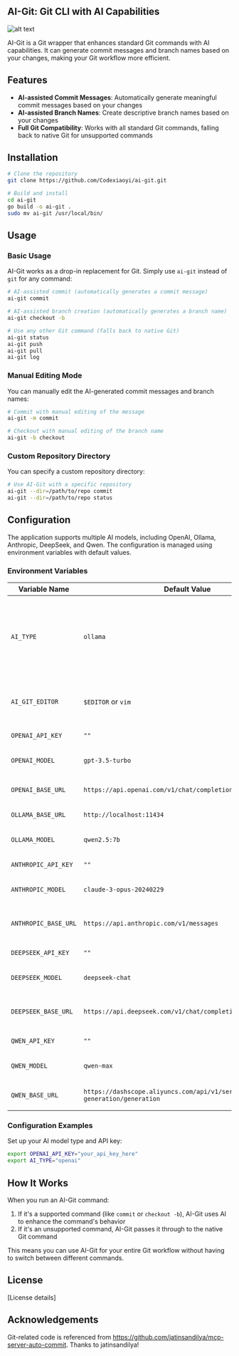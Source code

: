 ## AI-Git: Git CLI with AI Capabilities

![alt text](docs/image.png)

AI-Git is a Git wrapper that enhances standard Git commands with AI capabilities. It can generate commit messages and branch names based on your changes, making your Git workflow more efficient.

## Features

- **AI-assisted Commit Messages**: Automatically generate meaningful commit messages based on your changes
- **AI-assisted Branch Names**: Create descriptive branch names based on your changes
- **Full Git Compatibility**: Works with all standard Git commands, falling back to native Git for unsupported commands

## Installation

```sh
# Clone the repository
git clone https://github.com/Codexiaoyi/ai-git.git

# Build and install
cd ai-git
go build -o ai-git .
sudo mv ai-git /usr/local/bin/
```

## Usage

### Basic Usage

AI-Git works as a drop-in replacement for Git. Simply use `ai-git` instead of `git` for any command:

```sh
# AI-assisted commit (automatically generates a commit message)
ai-git commit

# AI-assisted branch creation (automatically generates a branch name)
ai-git checkout -b

# Use any other Git command (falls back to native Git)
ai-git status
ai-git push
ai-git pull
ai-git log
```

### Manual Editing Mode

You can manually edit the AI-generated commit messages and branch names:

```sh
# Commit with manual editing of the message
ai-git -m commit

# Checkout with manual editing of the branch name
ai-git -b checkout
```

### Custom Repository Directory

You can specify a custom repository directory:

```sh
# Use AI-Git with a specific repository
ai-git --dir=/path/to/repo commit
ai-git --dir=/path/to/repo status
```

## Configuration

The application supports multiple AI models, including OpenAI, Ollama, Anthropic, DeepSeek, and Qwen. The configuration is managed using environment variables with default values.

### Environment Variables

| Variable Name          | Default Value                                                         | Description                          |
|------------------------|---------------------------------------------------------------------|--------------------------------------|
| `AI_TYPE`              | `ollama`                                                            | Specifies the AI model type to use (`openai`, `ollama`, `anthropic`, `deepseek`, `qwen`)  |
| `AI_GIT_EDITOR`        | `$EDITOR` or `vim`                                                  | Editor to use for manual editing mode |
| `OPENAI_API_KEY`       | `""`                                                                | OpenAI API key                      |
| `OPENAI_MODEL`         | `gpt-3.5-turbo`                                                     | OpenAI model to be used             |
| `OPENAI_BASE_URL`      | `https://api.openai.com/v1/chat/completions`                        | OpenAI API endpoint URL             |
| `OLLAMA_BASE_URL`      | `http://localhost:11434`                                            | Base URL for Ollama                 |
| `OLLAMA_MODEL`         | `qwen2.5:7b`                                                        | Ollama model to be used             |
| `ANTHROPIC_API_KEY`    | `""`                                                                | Anthropic API key                   |
| `ANTHROPIC_MODEL`      | `claude-3-opus-20240229`                                            | Anthropic model to be used          |
| `ANTHROPIC_BASE_URL`   | `https://api.anthropic.com/v1/messages`                             | Anthropic API endpoint URL          |
| `DEEPSEEK_API_KEY`     | `""`                                                                | DeepSeek API key                    |
| `DEEPSEEK_MODEL`       | `deepseek-chat`                                                     | DeepSeek model to be used           |
| `DEEPSEEK_BASE_URL`    | `https://api.deepseek.com/v1/chat/completions`                      | DeepSeek API endpoint URL           |
| `QWEN_API_KEY`         | `""`                                                                | Qwen API key                        |
| `QWEN_MODEL`           | `qwen-max`                                                          | Qwen model to be used               |
| `QWEN_BASE_URL`        | `https://dashscope.aliyuncs.com/api/v1/services/aigc/text-generation/generation` | Qwen API endpoint URL |

### Configuration Examples

Set up your AI model type and API key:
```sh
export OPENAI_API_KEY="your_api_key_here"
export AI_TYPE="openai"
```

## How It Works

When you run an AI-Git command:

1. If it's a supported command (like `commit` or `checkout -b`), AI-Git uses AI to enhance the command's behavior
2. If it's an unsupported command, AI-Git passes it through to the native Git command

This means you can use AI-Git for your entire Git workflow without having to switch between different commands.

## License

[License details]

## Acknowledgements

Git-related code is referenced from https://github.com/jatinsandilya/mcp-server-auto-commit. Thanks to jatinsandilya!